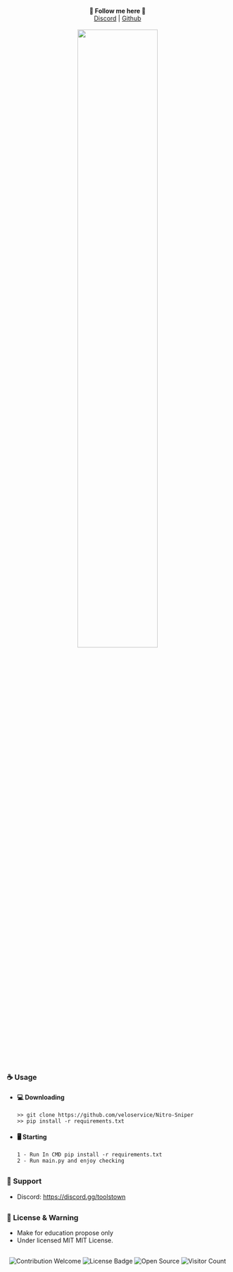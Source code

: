 <p align='center'>
  <b>🦊 Follow me here 🦊</b><br>  
  <a href="https://discord.gg/veloservice">Discord</a> |
  <a href="https://github.com/veloservice">Github</a><br><br>
  <img src="https://cdn.discordapp.com/attachments/972474785521094693/990590833776525322/unknown.png" style="width: 60%">
</p>

##  


### ☕ Usage  
- #### 💻 Downloading
     ```
    >> git clone https://github.com/veloservice/Nitro-Sniper
    >> pip install -r requirements.txt
    ```
- #### 🖥️ Starting
      1 - Run In CMD pip install -r requirements.txt
      2 - Run main.py and enjoy checking

##  


### 🧰 Support
- Discord: https://discord.gg/toolstown

##  

### 📜 License & Warning
- Make for education propose only
- Under licensed MIT MIT License.

##  

<p align="center">
  <img src="https://img.shields.io/badge/contributions-welcome-brightgreen.svg?style=flat" alt="Contribution Welcome">
  <img src="https://img.shields.io/badge/License-GPLv3-blue.svg" alt="License Badge">
  <img src="https://badges.frapsoft.com/os/v3/open-source.svg?v=103" alt="Open Source">
  <img src="https://visitor-badge.laobi.icu/badge?page_id=veloservice.Nitro-Sniper" alt="Visitor Count">
</p>
